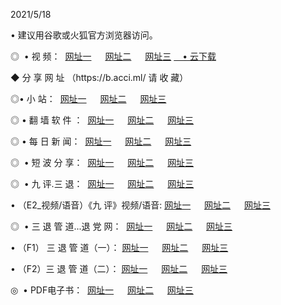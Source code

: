 <p>2021/5/18
<p>• 建议用谷歌或火狐官方浏览器访问。
<p>◎  • 视 频： 
<a href="http://hay.shirokuriwaki.com/" target="_blank">网址一</a> 　 
<a href="http://hdc.shirokuriwaki.com/" target="_blank">网址二</a> 　 
<a href="http://hdc.shirokuriwaki.com/b.html" target="_blank">网址三</a>
<a href="https://yadi.sk/d/d0sUeAOpal3njw" target="_blank">　• 云下载 </a></p>
<p>◆ 分 享 网 址 <a href="http://hzv.shirokuriwaki.com/a.html"></a>（https://b.acci.ml/ 请 收 藏） </p>

<p>◎•  小 站：  
<a href="http://hay.shirokuriwaki.com/f.html" target="_blank">网址一</a> 　 
<a href="http://hdc.shirokuriwaki.com/h.html" target="_blank">网址二</a> 　 
<a href="http://hdc.shirokuriwaki.com/k/" target="_blank">网址三</a></p><p>

<p>◎  • 翻 墙 软 件 ：  
<a href="http://hay.shirokuriwaki.com/ff/" target="_blank">网址一</a> 　 
<a href="http://hdc.shirokuriwaki.com/s/read/a1_nd.html" target="_blank">网址二</a> 　 
<a href="http://hdc.shirokuriwaki.com/ff/index.html" target="_blank">网址三</a></p>
<p>◎  • 每 日 新 闻：  
<a href="http://hay.shirokuriwaki.com/day/" target="_blank">网址一</a> 　 
<a href="http://hdc.shirokuriwaki.com/day/" target="_blank">网址二</a> 　 
<a href="http://hdc.shirokuriwaki.com/day/index.html" target="_blank">网址三</a></p>
<p>◎   • 短 波 分 享：  
<a href="http://hay.shirokuriwaki.com/h/" target="_blank">网址一</a> 　 
<a href="http://hdc.shirokuriwaki.com/h/" target="_blank">网址二</a> 　 
<a href="http://hdc.shirokuriwaki.com/h/index.html" target="_blank">网址三</a></p>
<p>◎   • 九 评.三 退：  
<a href="http://hay.shirokuriwaki.com/t/" target="_blank">网址一</a> 　 
<a href="http://hdc.shirokuriwaki.com/v2/index.html" target="_blank">网址二</a> 　 
<a href="http://hdc.shirokuriwaki.com/tt/index.html" target="_blank">网址三</a> 　</p>
<p>  • （E2_视频/语音）《九 评》视频/语音: 
<a href="http://hay.shirokuriwaki.com/7738.html" target="_blank">网址一</a> 　 
<a href="http://hdc.shirokuriwaki.com/7614.html" target="_blank">网址二</a> 　 
<a href="http://hdc.shirokuriwaki.com/7633.html" target="_blank">网址三</a></p>
<p>◎   • 三 退 管 道...退 党 网：  
<a href="http://hay.shirokuriwaki.com/go/td1.html" target="_blank">网址一</a> 　 
<a href="http://hdc.shirokuriwaki.com/go/td2.html" target="_blank">网址二</a> 　 
<a href="http://hdc.shirokuriwaki.com/go/td3.html" target="_blank">网址三</a></p>
<p>  • （F1） 三 退 管 道（一）： 
<a href="http://hay.shirokuriwaki.com/dd/" target="_blank">网址一</a> 　 
<a href="http://hdc.shirokuriwaki.com/s/read/a1_tdx.html" target="_blank">网址二</a> 　 
<a href="http://hdc.shirokuriwaki.com/dd/" target="_blank">网址三</a></p>
<p>  • （F2）三 退 管 道（二）： 
<a href="http://hdc.shirokuriwaki.com/d/" target="_blank">网址一</a> 　 
<a href="http://hay.shirokuriwaki.com/d/index.html" target="_blank">网址二</a> 　 
<a href="http://hdc.shirokuriwaki.com/d/" target="_blank">网址三</a></p>
<p>◎   • PDF电子书：  
<a href="http://hay.shirokuriwaki.com/p/" target="_blank">网址一</a> 　 
<a href="http://hdc.shirokuriwaki.com/p/index.html" target="_blank">网址二</a> 　 
<a href="http://hdc.shirokuriwaki.com/p/" target="_blank">网址三</a></p>
